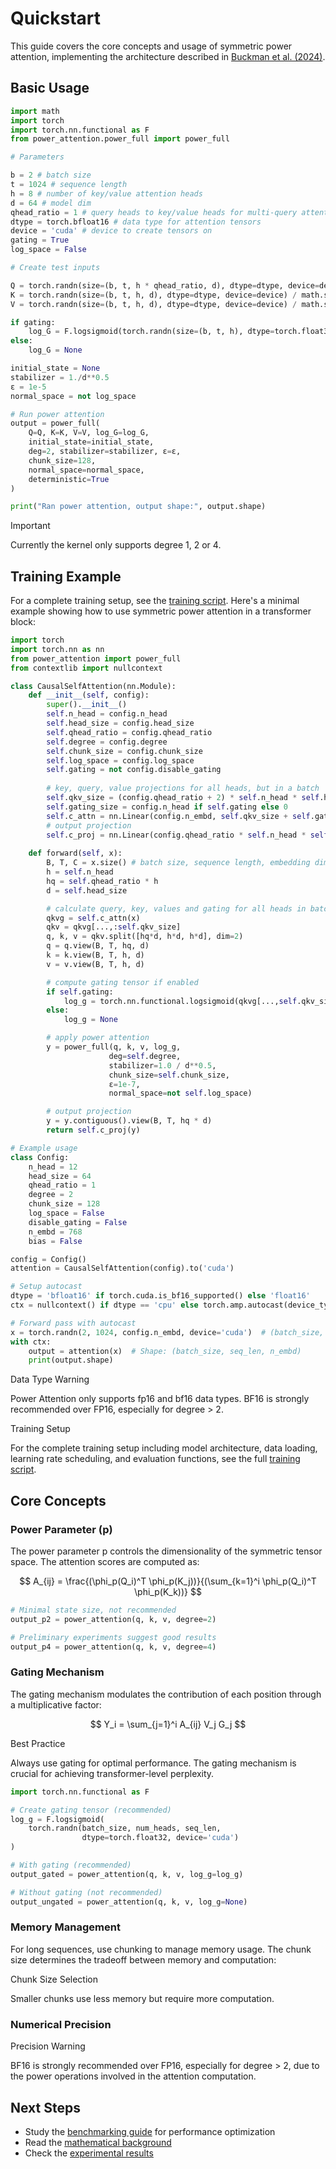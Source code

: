 # Quickstart

This guide covers the core concepts and usage of symmetric power attention, implementing the architecture described in [Buckman et al. (2024)](https://manifestai.com/articles/symmetric-power-transformers/).

## Basic Usage

```python linenums="1"
import math
import torch
import torch.nn.functional as F
from power_attention.power_full import power_full

# Parameters

b = 2 # batch size
t = 1024 # sequence length
h = 8 # number of key/value attention heads
d = 64 # model dim
qhead_ratio = 1 # query heads to key/value heads for multi-query attention
dtype = torch.bfloat16 # data type for attention tensors
device = 'cuda' # device to create tensors on
gating = True
log_space = False

# Create test inputs

Q = torch.randn(size=(b, t, h * qhead_ratio, d), dtype=dtype, device=device) / math.sqrt(d)
K = torch.randn(size=(b, t, h, d), dtype=dtype, device=device) / math.sqrt(d)
V = torch.randn(size=(b, t, h, d), dtype=dtype, device=device) / math.sqrt(d)

if gating:
    log_G = F.logsigmoid(torch.randn(size=(b, t, h), dtype=torch.float32, device=device))
else:
    log_G = None

initial_state = None
stabilizer = 1./d**0.5
ε = 1e-5
normal_space = not log_space

# Run power attention
output = power_full(
    Q=Q, K=K, V=V, log_G=log_G, 
    initial_state=initial_state,
    deg=2, stabilizer=stabilizer, ε=ε,
    chunk_size=128,
    normal_space=normal_space,
    deterministic=True
)

print("Ran power attention, output shape:", output.shape)
```

<div class="admonition warning">
<p class="admonition-title">Important</p>
<p>Currently the kernel only supports degree 1, 2 or 4.</p>
</div>

## Training Example

For a complete training setup, see the [training script](https://github.com/manifestai/power-attention/blob/main/train/train.py). Here's a minimal example showing how to use symmetric power attention in a transformer block:

```python linenums="1"
import torch
import torch.nn as nn
from power_attention import power_full
from contextlib import nullcontext

class CausalSelfAttention(nn.Module):
    def __init__(self, config):
        super().__init__()
        self.n_head = config.n_head
        self.head_size = config.head_size
        self.qhead_ratio = config.qhead_ratio
        self.degree = config.degree
        self.chunk_size = config.chunk_size
        self.log_space = config.log_space
        self.gating = not config.disable_gating
        
        # key, query, value projections for all heads, but in a batch
        self.qkv_size = (config.qhead_ratio + 2) * self.n_head * self.head_size
        self.gating_size = config.n_head if self.gating else 0
        self.c_attn = nn.Linear(config.n_embd, self.qkv_size + self.gating_size, bias=config.bias)
        # output projection
        self.c_proj = nn.Linear(config.qhead_ratio * self.n_head * self.head_size, config.n_embd, bias=config.bias)
        
    def forward(self, x):
        B, T, C = x.size() # batch size, sequence length, embedding dimensionality
        h = self.n_head
        hq = self.qhead_ratio * h
        d = self.head_size

        # calculate query, key, values and gating for all heads in batch
        qkvg = self.c_attn(x)
        qkv = qkvg[...,:self.qkv_size]
        q, k, v = qkv.split([hq*d, h*d, h*d], dim=2)
        q = q.view(B, T, hq, d)
        k = k.view(B, T, h, d)
        v = v.view(B, T, h, d)

        # compute gating tensor if enabled
        if self.gating:
            log_g = torch.nn.functional.logsigmoid(qkvg[...,self.qkv_size:].to(dtype=torch.float32))
        else:
            log_g = None

        # apply power attention
        y = power_full(q, k, v, log_g,
                      deg=self.degree,
                      stabilizer=1.0 / d**0.5,
                      chunk_size=self.chunk_size,
                      ε=1e-7,
                      normal_space=not self.log_space)

        # output projection
        y = y.contiguous().view(B, T, hq * d)
        return self.c_proj(y)

# Example usage
class Config:
    n_head = 12
    head_size = 64
    qhead_ratio = 1
    degree = 2
    chunk_size = 128
    log_space = False
    disable_gating = False
    n_embd = 768
    bias = False

config = Config()
attention = CausalSelfAttention(config).to('cuda')

# Setup autocast
dtype = 'bfloat16' if torch.cuda.is_bf16_supported() else 'float16'
ctx = nullcontext() if dtype == 'cpu' else torch.amp.autocast(device_type='cuda', dtype=getattr(torch, dtype))

# Forward pass with autocast
x = torch.randn(2, 1024, config.n_embd, device='cuda')  # (batch_size, seq_len, n_embd)
with ctx:
    output = attention(x)  # Shape: (batch_size, seq_len, n_embd)
    print(output.shape)
```

<div class="admonition warning">
<p class="admonition-title">Data Type Warning</p>
<p>Power Attention only supports fp16 and bf16 data types. BF16 is strongly recommended over FP16, especially for degree > 2.</p>
</div>

<div class="admonition note">
<p class="admonition-title">Training Setup</p>
<p>
For the complete training setup including model architecture, data loading, learning rate scheduling, and evaluation functions, see the full <a href="https://github.com/manifestai/power-attention/blob/main/train/train.py">training script</a>.
</p>
</div>

## Core Concepts

### Power Parameter (p)

The power parameter p controls the dimensionality of the symmetric tensor space. The attention scores are computed as:

$$
A_{ij} = \frac{(\phi_p(Q_i)^T \phi_p(K_j))}{(\sum_{k=1}^i \phi_p(Q_i)^T \phi_p(K_k))}
$$

```python linenums="1"
# Minimal state size, not recommended
output_p2 = power_attention(q, k, v, degree=2)

# Preliminary experiments suggest good results
output_p4 = power_attention(q, k, v, degree=4)
```

### Gating Mechanism

The gating mechanism modulates the contribution of each position through a multiplicative factor:

$$
Y_i = \sum_{j=1}^i A_{ij} V_j G_j
$$

<div class="admonition tip">
<p class="admonition-title">Best Practice</p>
<p>Always use gating for optimal performance. The gating mechanism is crucial for achieving transformer-level perplexity.</p>
</div>

```python linenums="1"
import torch.nn.functional as F

# Create gating tensor (recommended)
log_g = F.logsigmoid(
    torch.randn(batch_size, num_heads, seq_len,
                dtype=torch.float32, device='cuda')
)

# With gating (recommended)
output_gated = power_attention(q, k, v, log_g=log_g)

# Without gating (not recommended)
output_ungated = power_attention(q, k, v, log_g=None)
```

### Memory Management

For long sequences, use chunking to manage memory usage. The chunk size determines the tradeoff between memory and computation:

<div class="admonition note">
<p class="admonition-title">Chunk Size Selection</p>
<p>Smaller chunks use less memory but require more computation.
</div>

### Numerical Precision

<div class="admonition warning">
<p class="admonition-title">Precision Warning</p>
<p>BF16 is strongly recommended over FP16, especially for degree > 2, due to the power operations involved in the attention computation.</p>
</div>

## Next Steps

- Study the [benchmarking guide](benchmarking.md) for performance optimization
- Read the [mathematical background](https://manifestai.com/articles/symmetric-power-transformers/#4-1-mathematical-background)
- Check the [experimental results](https://manifestai.com/articles/symmetric-power-transformers/#2-experiments)
